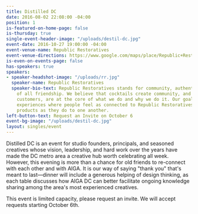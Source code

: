 ```yaml
---
title: Distilled DC
date: 2016-08-02 22:08:00 -04:00
position: 1
is-featured-on-home-page: false
is-thursday: true
single-event-header-image: "/uploads/destil-dc.jpg"
event-date: 2016-10-27 19:00:00 -04:00
event-venue-name: Republic Restoratives
event-venue-directions: https://www.google.com/maps/place/Republic+Restoratives+Distillery+and+Craft+Cocktail+Bar/@38.9153147,-76.9874608,17z/data=!3m1!4b1!4m5!3m4!1s0x89b7b8736fc5914f:0x105eac3d9e609f98!8m2!3d38.9153147!4d-76.9852721
is-even-on-events-page: false
has-speakers: true
speakers:
- speaker-headshot-image: "/uploads/rr.jpg"
  speaker-name: Republic Restoratives
  speaker-bio-text: Republic Restoratives stands for community, authenticity and most
    of all friendship. We believe that cocktails create community, and that you, our
    customers, are at the core of what we do and why we do it. Our goal is to create
    experiences where people feel as connected to Republic Restoratives and to our
    products as they do to one another.
left-button-text: Request an Invite on October 6
event-bg-image: "/uploads/destil-dc.jpg"
layout: singles/event
---
```


Distilled DC is an event for studio founders, principals, and seasoned creatives whose vision, leadership, and hard work over the years have made the DC metro area a creative hub worth celebrating all week. However, this evening is more than a chance for old friends to re-connect with each other and with AIGA. It is our way of saying "thank you" that's meant to last—dinner will include a generous helping of design thinking, as each table discusses how AIGA DC can better facilitate ongoing knowledge sharing among the area's most experienced creatives.

This event is limited capacity, please request an invite. We will accept requests starting October 6th.